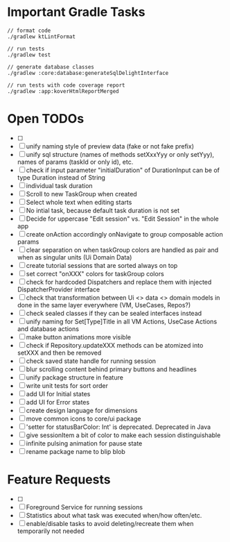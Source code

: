# Important Gradle Tasks

```
// format code
./gradlew ktLintFormat

// run tests
./gradlew test

// generate database classes
./gradlew :core:database:generateSqlDelightInterface

// run tests with code coverage report
./gradlew :app:koverHtmlReportMerged
```

# Open TODOs
- [ ]
- [ ] unify naming style of preview data (fake or not fake prefix)
- [ ] unify sql structure (names of methods setXxxYyy or only setYyy), names of params (taskId or only id), etc.
- [ ] check if input parameter "initialDuration" of DurationInput can be of type Duration instead of String
- [ ] individual task duration
- [ ] Scroll to new TaskGroup when created
- [ ] Select whole text when editing starts
- [ ] No intial task, because default task duration is not set
- [ ] Decide for uppercase "Edit session" vs. "Edit Session" in the whole app
- [ ] create onAction accordingly onNavigate to group composable action params
- [ ] clear separation on when taskGroup colors are handled as pair and when as singular units (Ui Domain Data)
- [ ] create tutorial sessions that are sorted always on top
- [ ] set correct "onXXX" colors for taskGroup colors
- [ ] check for hardcoded Dispatchers and replace them with injected DispatcherProvider interface
- [ ] check that transformation between Ui <> data <> domain models in done in the same layer everywhere (VM, UseCases, Repos?)
- [ ] check sealed classes if they can be sealed interfaces instead
- [ ] unify naming for Set[Type]Title in all VM Actions, UseCase Actions and database actions
- [ ] make button animations more visible
- [ ] check if Repository.updateXXX methods can be atomized into setXXX and then be removed
- [ ] check saved state handle for running session
- [ ] blur scrolling content behind primary buttons and headlines
- [ ] unify package structure in feature
- [ ] write unit tests for sort order
- [ ] add UI for Initial states
- [ ] add UI for Error states
- [ ] create design language for dimensions
- [ ] move common icons to core/ui package
- [ ] 'setter for statusBarColor: Int' is deprecated. Deprecated in Java
- [ ] give sessionItem a bit of color to make each session distinguishable
- [ ] infinite pulsing animation for pause state
- [ ] rename package name to blip blob

# Feature Requests
- [ ]
- [ ] Foreground Service for running sessions
- [ ] Statistics about what task was executed when/how often/etc.
- [ ] enable/disable tasks to avoid deleting/recreate them when temporarily not needed
